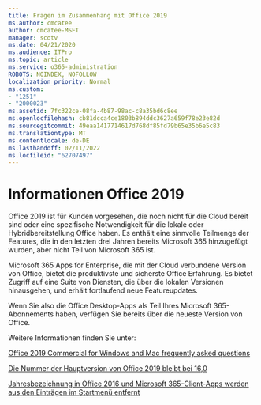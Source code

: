 ```yaml
---
title: Fragen im Zusammenhang mit Office 2019
ms.author: cmcatee
author: cmcatee-MSFT
manager: scotv
ms.date: 04/21/2020
ms.audience: ITPro
ms.topic: article
ms.service: o365-administration
ROBOTS: NOINDEX, NOFOLLOW
localization_priority: Normal
ms.custom:
- "1251"
- "2000023"
ms.assetid: 7fc322ce-08fa-4b87-98ac-c8a35bd6c8ee
ms.openlocfilehash: cb81dcca4ce1803b894ddc3627a659f78e23e82d
ms.sourcegitcommit: 49eaa1417714617d768df85fd79b65e35b6e5c83
ms.translationtype: MT
ms.contentlocale: de-DE
ms.lasthandoff: 02/11/2022
ms.locfileid: "62707497"
---
```

# <a name="about-office-2019"></a>Informationen Office 2019

Office 2019 ist für Kunden vorgesehen, die noch nicht für die Cloud bereit sind oder eine spezifische Notwendigkeit für die lokale oder Hybridbereitstellung Office haben. Es enthält eine sinnvolle Teilmenge der Features, die in den letzten drei Jahren bereits Microsoft 365 hinzugefügt wurden, aber nicht Teil von Microsoft 365 ist.
  
Microsoft 365 Apps for Enterprise, die mit der Cloud verbundene Version von Office, bietet die produktivste und sicherste Office Erfahrung. Es bietet Zugriff auf eine Suite von Diensten, die über die lokalen Versionen hinausgehen, und erhält fortlaufend neue Featureupdates.
  
Wenn Sie also die Office Desktop-Apps als Teil Ihres Microsoft 365-Abonnements haben, verfügen Sie bereits über die neueste Version von Office.
  
Weitere Informationen finden Sie unter:
  
[Office 2019 Commercial for Windows and Mac frequently asked questions](https://support.microsoft.com/help/4133312)
  
[Die Nummer der Hauptversion von Office 2019 bleibt bei 16,0](https://docs.microsoft.com/deployoffice/office2019/overview)
  
[Jahresbezeichnung in Office 2016 und Microsoft 365-Client-Apps werden aus den Einträgen im Startmenü entfernt](https://support.office.com/article/8fe5e052-76d2-49de-af30-2e84ed3da907?wt.mc_id=Alchemy_ClientDIA)
  